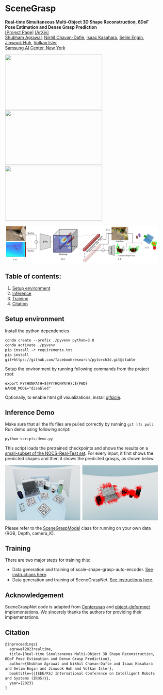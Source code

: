 # SceneGrasp

<strong>Real-time Simultaneous Multi-Object 3D Shape Reconstruction, 6DoF Pose Estimation and Dense Grasp Prediction</strong>
<br>
[[Project Page]](https://samsunglabs.github.io/SceneGrasp-project-page) [[ArXiv]](https://arxiv.org/abs/2305.09510)
<br>
[Shubham Agrawal](https://www.agshubh.com), [Nikhil Chavan-Dafle](https://www.linkedin.com/in/nikhilcd),
[Isaac Kasahara](https://kasai2020.github.io/), [Selim Engin](https://ksengin.github.io/),
[Jinwook Huh](https://sites.google.com/view/jinwookhuh/), [Volkan Isler](https://www-users.cse.umn.edu/~isler/)
<br>
[Samsung AI Center, New York](https://research.samsung.com/aicenter_ny)


[<img src="https://img.youtube.com/vi/R38v8y3GXn8/maxresdefault.jpg" width="320" height="180"/>](https://youtu.be/R38v8y3GXn8)[<img src="https://img.youtube.com/vi/5YwnzMr6vq8/maxresdefault.jpg" width="320" height="180"/>](https://youtu.be/5YwnzMr6vq8)[<img src="https://img.youtube.com/vi/wFdet1xfunA/maxresdefault.jpg" width="320" height="180"/>](https://youtu.be/wFdet1xfunA) 

<img src="outreach/sceneGraspNet-architecture.png" alt="SceneGrasp Architecture" width="960"/>



## Table of contents:
1. [Setup environment](#setup-environment)
2. [Inference](#inference)
3. [Training](#training)
4. [Citation](#citation)

## Setup environment
Install the python dependencies

```
conda create --prefix ./pyvenv python=3.8
conda activate ./pyvenv
pip install -r requirements.txt
pip install git+https://github.com/facebookresearch/pytorch3d.git@stable
```

Setup the environment by running following commands from the project root:
```
export PYTHONPATH=${PYTHONPATH}:${PWD}
WANDB_MODE="disabled"
```

Optionally, to enable html gif visualizations, install
[gifsicle](https://www.lcdf.org/gifsicle/).

## Inference Demo
Make sure that all the lfs files are pulled correctly by running `git lfs pull`.
Run demo using following script:
```python
python scripts/demo.py
```
This script loads the pretrained checkpoints and shows the results on a
[small-subset of the NOCS-Real-Test set](outreach/demo_data/). For every input, it first
shows the predicted shapes and then it shows the predicted grasps, as shown below.

<img src="outreach/demo.png" alt="demo.png"/>

Please refer to the [SceneGraspModel](common/utils/scene_grasp_utils.py)
class for running on your own data (RGB, Depth, camera_K).

## Training
There are two major steps for training this:
- Data generation and training of scale-shape-grasp-auto-encoder. [See instructions here](scene_grasp/scale_shape_grasp_ae/README.md).
- Data generation and training of SceneGraspNet.
[See instructions here](scene_grasp/scene_grasp_net/README.md).


## Acknowledgement
SceneGraspNet code is adapted from [Centersnap](https://github.com/zubair-irshad/CenterSnap)
and [object-deformnet](https://github.com/mentian/object-deformnet) implementations. We
sincerely thanks the authors for providing their implementations.

## Citation
```
@inproceedings{
  agrawal2023realtime,
  title={Real-time Simultaneous Multi-Object 3D Shape Reconstruction, 6DoF Pose Estimation and Dense Grasp Prediction},
  author={Shubham Agrawal and Nikhil Chavan-Dafle and Isaac Kasahara and Selim Engin and Jinwook Huh and Volkan Isler},
  booktitle={{IEEE/RSJ International Conference on Intelligent Robots and Systems (IROS)}},
  year={2023}
}
```